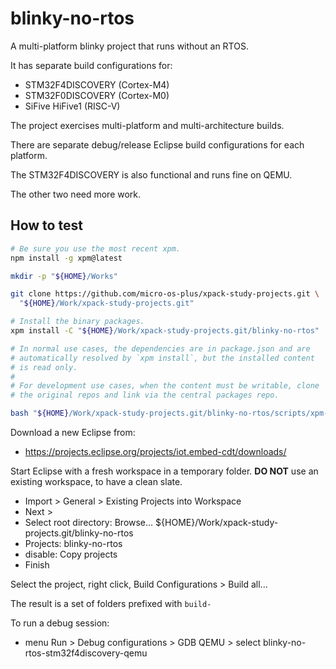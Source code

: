 # blinky-no-rtos

A multi-platform blinky project that runs without an RTOS.

It has separate build configurations for:

- STM32F4DISCOVERY (Cortex-M4)
- STM32F0DISCOVERY (Cortex-M0)
- SiFive HiFive1 (RISC-V)

The project exercises multi-platform and multi-architecture builds.

There are separate debug/release Eclipse build configurations for each
platform.

The STM32F4DISCOVERY is also functional and runs fine on QEMU.

The other two need more work.

## How to test

```sh
# Be sure you use the most recent xpm.
npm install -g xpm@latest

mkdir -p "${HOME}/Works"

git clone https://github.com/micro-os-plus/xpack-study-projects.git \
  "${HOME}/Work/xpack-study-projects.git"

# Install the binary packages.
xpm install -C "${HOME}/Work/xpack-study-projects.git/blinky-no-rtos"

# In normal use cases, the dependencies are in package.json and are
# automatically resolved by `xpm install`, but the installed content
# is read only.
#
# For development use cases, when the content must be writable, clone
# the original repos and link via the central packages repo.

bash "${HOME}/Work/xpack-study-projects.git/blinky-no-rtos/scripts/xpm-install-git.sh" 

```

Download a new Eclipse from:

- https://projects.eclipse.org/projects/iot.embed-cdt/downloads/

Start Eclipse with a fresh workspace in a temporary folder. **DO NOT** use
an existing workspace, to have a clean slate.

- Import > General > Existing Projects into Workspace
- Next >
- Select root directory: Browse... ${HOME}/Work/xpack-study-projects.git/blinky-no-rtos
- Projects: blinky-no-rtos
- disable: Copy projects
- Finish

Select the project, right click, Build Configurations > Build all...

The result is a set of folders prefixed with `build-`

To run a debug session:

- menu Run > Debug configurations > GDB QEMU > select blinky-no-rtos-stm32f4discovery-qemu
